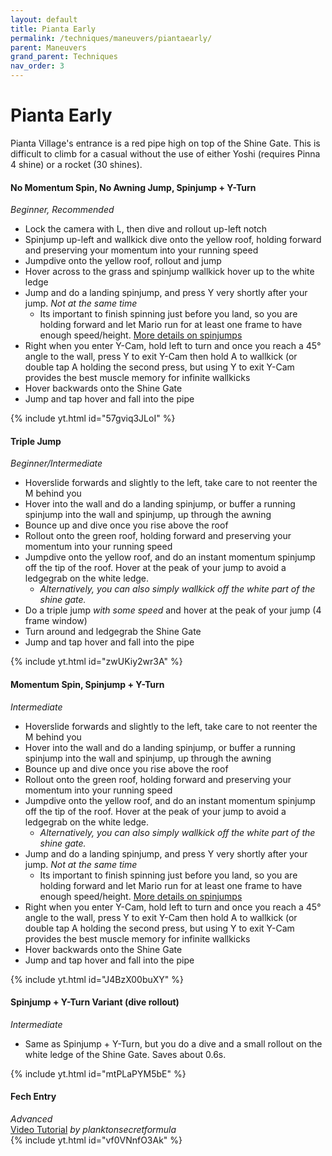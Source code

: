 ```yaml
---
layout: default 
title: Pianta Early
permalink: /techniques/maneuvers/piantaearly/
parent: Maneuvers
grand_parent: Techniques
nav_order: 3
---
```

# Pianta Early

Pianta Village's entrance is a red pipe high on top of the Shine Gate. This is difficult to climb for a casual without the use of either Yoshi (requires Pinna 4 shine) or a rocket (30 shines).

#### No Momentum Spin, No Awning Jump, Spinjump + Y-Turn
*Beginner, Recommended*  
- Lock the camera with L, then dive and rollout up-left notch
- Spinjump up-left and wallkick dive onto the yellow roof, holding forward and preserving your momentum into your running speed
- Jumpdive onto the yellow roof, rollout and jump
- Hover across to the grass and spinjump wallkick hover up to the white ledge
- Jump and do a landing spinjump, and press Y very shortly after your jump. *Not at the same time*
  - Its important to finish spinning just before you land, so you are holding forward and let Mario run for at least one frame to have enough speed/height. [More details on spinjumps](/sms-guide/techniques/spinjumps/)
- Right when you enter Y-Cam, hold left to turn and once you reach a 45° angle to the wall, press Y to exit Y-Cam then hold A to wallkick (or double tap A holding the second press, but using Y to exit Y-Cam provides the best muscle memory for infinite wallkicks
- Hover backwards onto the Shine Gate
- Jump and tap hover and fall into the pipe

{% include yt.html id="57gviq3JLoI" %}  

#### Triple Jump
*Beginner/Intermediate*  
- Hoverslide forwards and slightly to the left, take care to not reenter the M behind you
- Hover into the wall and do a landing spinjump, or buffer a running spinjump into the wall and spinjump, up through the awning
- Bounce up and dive once you rise above the roof
- Rollout onto the green roof, holding forward and preserving your momentum into your running speed
- Jumpdive onto the yellow roof, and do an instant momentum spinjump off the tip of the roof. Hover at the peak of your jump to avoid a ledgegrab on the white ledge.
  - *Alternatively, you can also simply wallkick off the white part of the shine gate.*
- Do a triple jump *with some speed* and hover at the peak of your jump (4 frame window)
- Turn around and ledgegrab the Shine Gate
- Jump and tap hover and fall into the pipe

{% include yt.html id="zwUKiy2wr3A" %}  

#### Momentum Spin, Spinjump + Y-Turn
*Intermediate*  
- Hoverslide forwards and slightly to the left, take care to not reenter the M behind you
- Hover into the wall and do a landing spinjump, or buffer a running spinjump into the wall and spinjump, up through the awning
- Bounce up and dive once you rise above the roof
- Rollout onto the green roof, holding forward and preserving your momentum into your running speed
- Jumpdive onto the yellow roof, and do an instant momentum spinjump off the tip of the roof. Hover at the peak of your jump to avoid a ledgegrab on the white ledge.
  - *Alternatively, you can also simply wallkick off the white part of the shine gate.*
- Jump and do a landing spinjump, and press Y very shortly after your jump. *Not at the same time*
  - Its important to finish spinning just before you land, so you are holding forward and let Mario run for at least one frame to have enough speed/height. [More details on spinjumps](/sms-guide/techniques/spinjumps/)
- Right when you enter Y-Cam, hold left to turn and once you reach a 45° angle to the wall, press Y to exit Y-Cam then hold A to wallkick (or double tap A holding the second press, but using Y to exit Y-Cam provides the best muscle memory for infinite wallkicks
- Hover backwards onto the Shine Gate
- Jump and tap hover and fall into the pipe

{% include yt.html id="J4BzX00buXY" %}  

#### Spinjump + Y-Turn Variant (dive rollout)
*Intermediate*  
- Same as Spinjump + Y-Turn, but you do a dive and a small rollout on the white ledge of the Shine Gate. Saves about 0.6s.

{% include yt.html id="mtPLaPYM5bE" %}  

#### Fech Entry
*Advanced*  
[Video Tutorial](https://www.youtube.com/watch?v=minnHKhgYe8) *by planktonsecretformula*  
{% include yt.html id="vf0VNnfO3Ak" %}  
